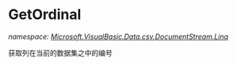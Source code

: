 ﻿# GetOrdinal
_namespace: <a href="#" onClick="load('/docs/Microsoft.VisualBasic.Data.csv.DocumentStream.Linq/index.md')">Microsoft.VisualBasic.Data.csv.DocumentStream.Linq</a>_

获取列在当前的数据集之中的编号




